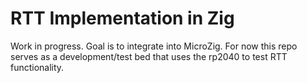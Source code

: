 # RTT Implementation in Zig

Work in progress. Goal is to integrate into MicroZig. For now this repo serves as a development/test bed that uses the rp2040 to test RTT functionality.